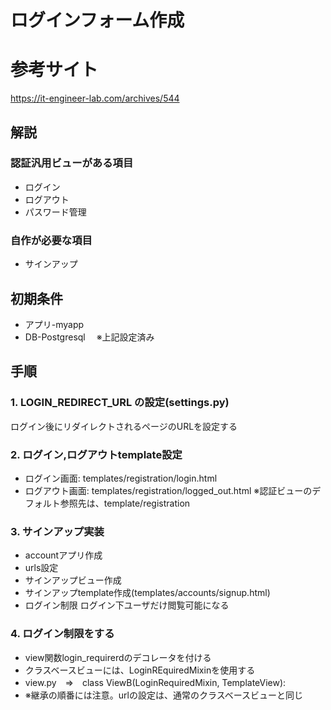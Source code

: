 # ログインフォーム作成
# 参考サイト
https://it-engineer-lab.com/archives/544

## 解説
### 認証汎用ビューがある項目</br>
- ログイン
- ログアウト
- パスワード管理

### 自作が必要な項目</br>
- サインアップ

## 初期条件
- アプリ-myapp　
- DB-Postgresql　
※上記設定済み

## 手順
### 1. LOGIN_REDIRECT_URL の設定(settings.py)
ログイン後にリダイレクトされるページのURLを設定する
### 2. ログイン,ログアウトtemplate設定
- ログイン画面: templates/registration/login.html
- ログアウト画面: templates/registration/logged_out.html
※認証ビューのデフォルト参照先は、template/registration
### 3. サインアップ実装
- accountアプリ作成
- urls設定
- サインアップビュー作成
- サインアップtemplate作成(templates/accounts/signup.html)
- ログイン制限 ログイン下ユーザだけ閲覧可能になる
### 4. ログイン制限をする
- view関数login_requirerdのデコレータを付ける
- クラスベースビューには、LoginREquiredMixinを使用する
- view.py　⇒　class ViewB(LoginRequiredMixin, TemplateView):
- ※継承の順番には注意。urlの設定は、通常のクラスベースビューと同じ


